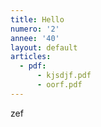 ```yaml
---
title: Hello
numero: '2'
annee: '40'
layout: default
articles:
  - pdf:
      - kjsdjf.pdf
      - oorf.pdf
---
```

zef
